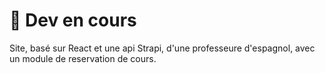 # 🚀 Dev en cours

Site, basé sur React et une api Strapi, d'une professeure d'espagnol, avec un module de reservation de cours.
